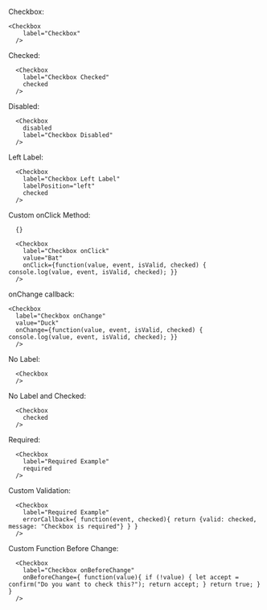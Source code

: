 Checkbox:

    <Checkbox
	    label="Checkbox"
	  />

Checked:	  

      <Checkbox
        label="Checkbox Checked"
        checked
      />

Disabled:

      <Checkbox
        disabled
        label="Checkbox Disabled"
      />

Left Label:

      <Checkbox
        label="Checkbox Left Label"
        labelPosition="left"
        checked
      />

Custom onClick Method:

      {}

      <Checkbox
        label="Checkbox onClick"
        value="Bat"
        onClick={function(value, event, isValid, checked) { console.log(value, event, isValid, checked); }}
      />

onChange callback:

    <Checkbox
      label="Checkbox onChange"
      value="Duck"
      onChange={function(value, event, isValid, checked) { console.log(value, event, isValid, checked); }}
      />

No Label:

      <Checkbox
      />

No Label and Checked:

      <Checkbox
        checked
      />

Required:

	  <Checkbox
	  	label="Required Example"
	  	required
	  />

Custom Validation:

	  <Checkbox
	  	label="Required Example"
	  	errorCallback={ function(event, checked){ return {valid: checked, message: "Checkbox is required"} } }
	  />

Custom Function Before Change:

      <Checkbox
      	label="Checkbox onBeforeChange"
      	onBeforeChange={ function(value){ if (!value) { let accept = confirm("Do you want to check this?"); return accept; } return true; } }
      />
